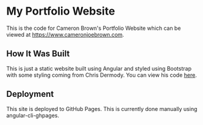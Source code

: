 # My Portfolio Website

This is the code for Cameron Brown's Portfolio Website which can be viewed at https://www.cameronjoebrown.com.

## How It Was Built

This is just a static website built using Angular and styled using Bootstrap with
some styling coming from Chris Dermody. You can view his code
[here](https://github.com/Chippd/chippd.github.io). 

## Deployment

This site is deployed to GitHub Pages. This is currently done manually using angular-cli-ghpages.
